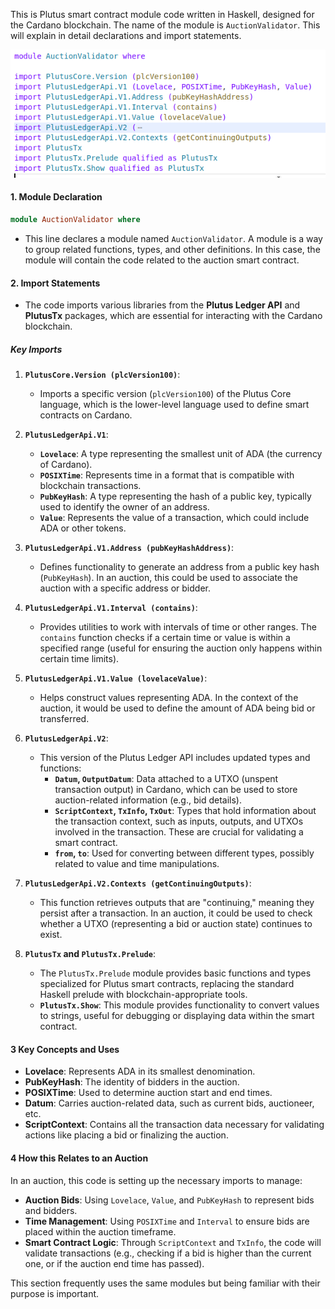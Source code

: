 This is Plutus smart contract module code written in Haskell, designed for the Cardano blockchain. The name of the module is `AuctionValidator`. This will explain in detail declarations and import statements.

![alt text](image-1.png)

#### 1. **Module Declaration**

```haskell
module AuctionValidator where
```
- This line declares a module named `AuctionValidator`. A module is a way to group related functions, types, and other definitions. In this case, the module will contain the code related to the auction smart contract.

#### 2. **Import Statements**

- The code imports various libraries from the **Plutus Ledger API** and **PlutusTx** packages, which are essential for interacting with the Cardano blockchain.

##### Key Imports

1. **`PlutusCore.Version (plcVersion100)`**: 
   - Imports a specific version (`plcVersion100`) of the Plutus Core language, which is the lower-level language used to define smart contracts on Cardano.

2. **`PlutusLedgerApi.V1`**:
   - **`Lovelace`**: A type representing the smallest unit of ADA (the currency of Cardano).
   - **`POSIXTime`**: Represents time in a format that is compatible with blockchain transactions.
   - **`PubKeyHash`**: A type representing the hash of a public key, typically used to identify the owner of an address.
   - **`Value`**: Represents the value of a transaction, which could include ADA or other tokens.

3. **`PlutusLedgerApi.V1.Address (pubKeyHashAddress)`**:
   - Defines functionality to generate an address from a public key hash (`PubKeyHash`). In an auction, this could be used to associate the auction with a specific address or bidder.

4. **`PlutusLedgerApi.V1.Interval (contains)`**:
   - Provides utilities to work with intervals of time or other ranges. The `contains` function checks if a certain time or value is within a specified range (useful for ensuring the auction only happens within certain time limits).

5. **`PlutusLedgerApi.V1.Value (lovelaceValue)`**:
   - Helps construct values representing ADA. In the context of the auction, it would be used to define the amount of ADA being bid or transferred.

6. **`PlutusLedgerApi.V2`**:
   - This version of the Plutus Ledger API includes updated types and functions:
     - **`Datum`, `OutputDatum`**: Data attached to a UTXO (unspent transaction output) in Cardano, which can be used to store auction-related information (e.g., bid details).
     - **`ScriptContext`, `TxInfo`, `TxOut`**: Types that hold information about the transaction context, such as inputs, outputs, and UTXOs involved in the transaction. These are crucial for validating a smart contract.
     - **`from`, `to`**: Used for converting between different types, possibly related to value and time manipulations.

7. **`PlutusLedgerApi.V2.Contexts (getContinuingOutputs)`**:
   - This function retrieves outputs that are "continuing," meaning they persist after a transaction. In an auction, it could be used to check whether a UTXO (representing a bid or auction state) continues to exist.

8. **`PlutusTx` and `PlutusTx.Prelude`**:
   - The `PlutusTx.Prelude` module provides basic functions and types specialized for Plutus smart contracts, replacing the standard Haskell prelude with blockchain-appropriate tools.
   - **`PlutusTx.Show`**: This module provides functionality to convert values to strings, useful for debugging or displaying data within the smart contract.

#### 3 Key Concepts and Uses

- **Lovelace**: Represents ADA in its smallest denomination.
- **PubKeyHash**: The identity of bidders in the auction.
- **POSIXTime**: Used to determine auction start and end times.
- **Datum**: Carries auction-related data, such as current bids, auctioneer, etc.
- **ScriptContext**: Contains all the transaction data necessary for validating actions like placing a bid or finalizing the auction.

#### 4 How this Relates to an Auction
In an auction, this code is setting up the necessary imports to manage:
- **Auction Bids**: Using `Lovelace`, `Value`, and `PubKeyHash` to represent bids and bidders.
- **Time Management**: Using `POSIXTime` and `Interval` to ensure bids are placed within the auction timeframe.
- **Smart Contract Logic**: Through `ScriptContext` and `TxInfo`, the code will validate transactions (e.g., checking if a bid is higher than the current one, or if the auction end time has passed).

This section frequently uses the same modules but being familiar with their purpose is important.
